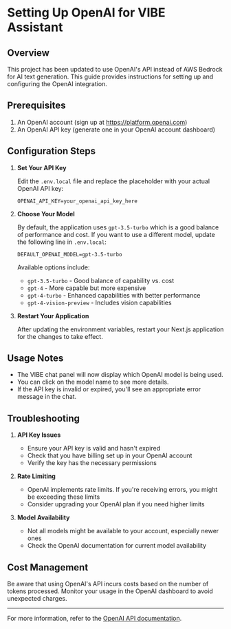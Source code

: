 # Setting Up OpenAI for VIBE Assistant

## Overview

This project has been updated to use OpenAI's API instead of AWS Bedrock for AI text generation. This guide provides instructions for setting up and configuring the OpenAI integration.

## Prerequisites

1. An OpenAI account (sign up at https://platform.openai.com)
2. An OpenAI API key (generate one in your OpenAI account dashboard)

## Configuration Steps

1. **Set Your API Key**

   Edit the `.env.local` file and replace the placeholder with your actual OpenAI API key:

   ```
   OPENAI_API_KEY=your_openai_api_key_here
   ```

2. **Choose Your Model**

   By default, the application uses `gpt-3.5-turbo` which is a good balance of performance and cost. If you want to use a different model, update the following line in `.env.local`:

   ```
   DEFAULT_OPENAI_MODEL=gpt-3.5-turbo
   ```

   Available options include:
   - `gpt-3.5-turbo` - Good balance of capability vs. cost
   - `gpt-4` - More capable but more expensive
   - `gpt-4-turbo` - Enhanced capabilities with better performance
   - `gpt-4-vision-preview` - Includes vision capabilities

3. **Restart Your Application**

   After updating the environment variables, restart your Next.js application for the changes to take effect.

## Usage Notes

- The VIBE chat panel will now display which OpenAI model is being used.
- You can click on the model name to see more details.
- If the API key is invalid or expired, you'll see an appropriate error message in the chat.

## Troubleshooting

1. **API Key Issues**
   - Ensure your API key is valid and hasn't expired
   - Check that you have billing set up in your OpenAI account
   - Verify the key has the necessary permissions

2. **Rate Limiting**
   - OpenAI implements rate limits. If you're receiving errors, you might be exceeding these limits
   - Consider upgrading your OpenAI plan if you need higher limits

3. **Model Availability**
   - Not all models might be available to your account, especially newer ones
   - Check the OpenAI documentation for current model availability

## Cost Management

Be aware that using OpenAI's API incurs costs based on the number of tokens processed. Monitor your usage in the OpenAI dashboard to avoid unexpected charges.

---

For more information, refer to the [OpenAI API documentation](https://platform.openai.com/docs/introduction). 